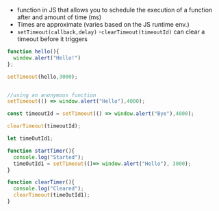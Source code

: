 
- function in JS that allows you to schedule the execution of a function after and amount of time (ms)
- Times are approximate (varies based on the JS runtime env.)
- `setTimeout(callback,delay)`
-`clearTimeout(timeoutId)` can clear a timeout before it triggers

``` javascript
function hello(){
  window.alert("Hello!")
};

setTimeout(hello,3000);


//using an anonymous function
setTimeout(() => window.alert("Hello"),4000);

const timeoutId = setTimeout(() => window.alert("Bye"),4000);

clearTimeout(timeoutId);

let timeOutId1;

function startTimer(){
  console.log("Started");
  timeOutId1 = setTimeout(()=> window.alert("Hello"), 3000);
}

function clearTimer(){
  console.log("Cleared");
  clearTimeout(timeOutId1);
}

```